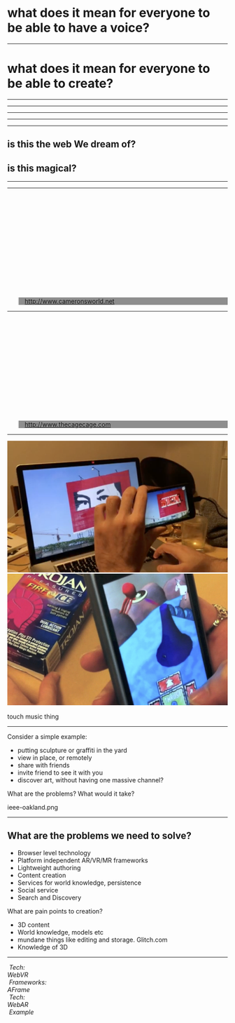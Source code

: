 <!-- .slide: data-background="resources/textures/girl-painting.jpg" data-transition="slide-in none-out"  -->

# what does it mean for everyone to be able to have a voice?

------
<!-- .slide: data-background="resources/textures/children-painting-wall.jpg" data-transition="none-in slide-out"  -->

# what does it mean for everyone to be able to create?

------
<!-- .slide: data-background="resources/textures/facebook.png" data-background-size="contain" -->

------
<!-- .slide: data-background="resources/textures/reddit.png" data-background-size="contain" -->

------
<!-- .slide: data-background="resources/textures/tumblr.png" data-background-size="contain" -->

------
<!-- .slide: data-background="resources/textures/tumblr-anime.png" data-background-size="contain" -->

------
<!-- .slide: data-background="resources/textures/background-radial.jpeg" -->

## is this the web We dream of? 

## is this magical?

------
<!-- .slide: data-background="resources/textures/ada-geocities.png" -->

------
<!-- .slide: data-background-video="resources/videos/camerons-world.mov" -->
<br>
<br>
<br>
<br>
<br>
<br>
<br>
<br>
<br>
<br>
<br>
<br>
<br>
<blockquote style="background: rgba(32, 32, 32, 0.5);">
    <span><a href="http://www.cameronsworld.net">http://www.cameronsworld.net</a>
    </span>
</blockquote>

------
<!-- .slide: data-background-video="resources/videos/cageincage.mov" -->

<br>
<br>
<br>
<br>
<br>
<br>
<br>
<br>
<br>
<br>
<br>
<br>
<br>
<blockquote style="background: rgba(32, 32, 32, 0.5);">
    <span><a href="http://www.thecagecage.com">http://www.thecagecage.com</a>
    </span>
</blockquote>

------
<!-- .slide: data-background="resources/textures/background-radial.jpeg" -->

<img src="resources/textures/HDP-eyes.png" height="300">
<img src="resources/textures/volcano-fever.png" height="300">


<!-- NOTES -->
touch music thing


------
<!-- .slide: data-background="resources/textures/painting-in-yard.png" data-background-size="contain" -->

<!-- NOTES -->
Consider a simple example:  
- putting sculpture or graffiti in the yard
- view in place, or remotely
- share with friends
- invite friend to see it with you
- discover art, without having one massive channel?

What are the problems?  What would it take?

ieee-oakland.png

------
<!-- .slide: data-background="resources/textures/background-radial.jpeg" -->

## What are the problems we need to solve?

- Browser level technology
- Platform independent AR/VR/MR frameworks 
- Lightweight authoring
- Content creation 
- Services for world knowledge, persistence
- Social service
- Search and Discovery
<!-- NOTES -->

What are pain points to creation?
- 3D content
- World knowledge, models etc
- mundane things like editing and storage. Glitch.com
- Knowledge of 3D

------
<!-- .slide: data-background="resources/textures/background-radial.jpeg" -->

<div class="captioned-image-row">
  <div>
    <img class="plain" data-src="media/img/webvr.png">
    <i>Tech:<br> WebVR</i>
  </div>
  <div>
    <img class="plain" data-src="media/img/aframe-logo-rendered.png">
    <i>Frameworks:<br>AFrame</i>
  </div>
  <div>
    <img class="plain" data-src="resources/textures/arShadows-circ.png">
    <i>Tech:<br> WebAR</i>
  </div>
  <div>
    <img class="plain" data-src="resources/textures/paideia-circ.png">
    <i>Example</i>
  </div>

</div>

